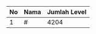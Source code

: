 | No | Nama            | Jumlah Level |
|----|-----------------|--------------|
| 1  | #    |    4204        |
